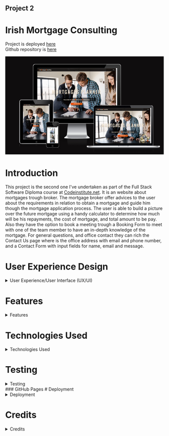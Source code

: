 ## Project 2

# Irish Mortgage Consulting

Project is deployed [here]( https://fitabigail.github.io/IrishMortgageConsulting/)   
Github repository is [here](https://github.com/fitabigail) 



![screen shot of am i responsive](./assets/readmeImages/am_responsive.png)

# Introduction
This project is the second one I've undertaken as part of the Full Stack Software Diploma course at [Codeinstitute.net](https://www.CodeInstitute.net).
It is an website about mortgages trough broker. The mortgage broker offer advices  to the user about the requirements in relation to obtain a mortgage and guide him though the mortgage application process. The user is able to build a picture over the future mortgage using a handy calculator to determine how much will be his repayments, the cost of mortgage, and total amount to be pay. Also they have the option to book a meeting trough a Booking Form to meet with one of  the team member to have an in-depth knowledge of the mortgage.
For general questions, and office contact they can rich the Contact Us page where is the office address with email and phone number, and a Contact Form with input fields for name, email and message. 


# User Experience Design

<details>
  
  <summary>User Experience/User Interface (UX/UI)</summary>

### User stories

#### First Time Visitor Goals

- As a First Time user, I want to easily understand the main purpose of the site.
- As a First Time user, I want to be able to easily navigate throughout the site to find content.
- As a First Time user, I want to view the website and content clearly on my mobile device.
- As a First Time user, I want the website the team is qualified with years of industry experience.
- As a First Time user, I want to find ways to follow the IrishMortgageConsulting on different social media platforms.

### Returning Visitor Goals

- As a Returning user, I want to reused the mortgage calculator for future house upgrades.
- As a Returning user, I want to get update team profiles.
- As a Returning user, I want to contact the organisation so I can request more information.

### Frequent Visitor Goals

- As a Frequent user, I want to check  the mortgage calculator.
- As a Frequent user, I want to check if there are any news about mortgage requirements.
- As a Frequent user, I want to sign up to the Newsletter so that I am emailed any major updates and/or changes to the mortgage requirements.

### Design

  
  
  #### Colour Scheme 


  I tried different colour palettes whilst building the website and settled on a simple combination of shades of orange, grey, white and black.
  Black, and white is used for text color and contrast well with the other two primary colours. Default Orange was used for the link color on hover, and for buttons. Diffrent shades of white, grey, and orange where used for backgrounds.
  - grey : hsla(0, 8%, 5%, 0.9), rgba(0, 0, 0, 0.5); rgba(7, 6, 6, 0.925); rgba(0, 0, 0, 0.87), rgba(0, 0, 0, 0.6);
  - white: antiquewhite, aliceblue ;
  - orange: #ce5713,  #8f2b04;


   #### Typography


  I choose 'Playfair Display' as the font for the site. The headers and forms on all pages throughout the Website are using 'Oswald' font.

   #### Wireframes
  CTRL + Click to open in a new tab.
  
  <details> 

![Balsamic Wireframes](./assets/readmeImages/balsamic-home.png)    

</details>  

</details> 
  
  # Features

<details>
  
  <summary>Features</summary>
  
  ### Responsive  Website

   The site displays properly at a wide range of screen sizes, further information on this is listed in the testing section. 



   ![screenshot of samsung S5](./assets/readmeImages/mobile-view-index.png)        ![screenshot of samsung S5](./assets/readmeImages/responsive-calculator.png)           ![screenshot of samsung S5](./assets/readmeImages/mobile-ph-contact.png);



  ### HOME Page

### Navbar

  - A feature on all three pages, the full responsive navigation bar includes link to Logo, Home page, Calculator page and Contact Us page and is indentical in each page to allow easy navigation. On page loading the navigation bar drop down smoothly to catch up user attention. On left side the navbar has the logo linked to Home page, and a on the right side is the hamburger menu. On mouse click the hamburger is swiching to an arow and a full screen page is loading with the pages links, feature achived with javascript code.

    ![HOME PAGE](./assets/readmeImages/navbar.png)


### Section one - the landing

  - This section include several diffrent css annimations on loading page. This include a big  animated banner with two titles bussines related subject, an welcome title, and dicover button  with a shine effect linked with Calculator page.

   ![HOME PAGE](./assets/readmeImages/landing-banner.png)

### About section
 
- About section include a video with a custom control, achived with javascript code. On clicking the video button will start the video, and a bar will roll. If press the pause button the video will stop playing.

![HOME PAGE](./assets/readmeImages/about.png)

### Team section

- This section  shows profile cards of the three members team. When hover the card  some information about the member will appear with a nice and cool hoover effect, the cards moves smooth with the cursor direction. This effect was achived calling JQuery cdn tools for plugin tilt.js.

![HOME PAGE](./assets/readmeImages/team.png)


### Footer 
- The footer is a simple one which offer information about office address, and include easy access to the main relevant social media sites for Irish Mortgage Consulting.

![HOME PAGE](./assets/readmeImages/footer.png)
  
  
### Scroll button
- Home and Calculator has a scrool button with a smooth move to top of the pages( used javascript for a smooth move).   
    
 ### CALCULATOR Page


### Calculator section
- Include a mortgage calculator to calculate the monthly repayments, cost of mortgage, and total to pay. Also include a pie chart which diplay amount borrowed and interest to pay. All this features are achived with javascrit code.

![CALCULATOR PAGE](./assets/readmeImages/calcul-top.png)
![CALCULATOR PAGE](./assets/readmeImages/calc-results.png)

### Booking section
- This section includes two parts. First the banner with an animated arrow created with style css, and a button on click is opening the booking form.
The second part is the Booking Form  with two parts: on the left side has the inputs fields, a check box (style css), an a submit button; on the right an image with a welcome message. On the right bottom corner has a closing button on x shape to exit the form(javascript code used for form). On submition will display an alert message.

![CALCULATOR  PAGE](./assets/readmeImages/book-meeting.png)
![CALCULATOR PAGE](./assets/readmeImages/form-booking.png)
![CALCULATOR PAGE](./assets/readmeImages/booking-message.png)


### Contact Us Page

- Contact us page has as a future fliping Contact Form with two sides. On the first side the user can read the office address, and on the other side is the contact form with input fields for name, email, phone, message and a submit buttom. The user on submition will get an alert message. The contact form is calling Smtp.com script plugin. This required an SMTP server, which I could implemented as required a domain to be owned.This is a feature plan to add integration with an email autoresponder service, such as Sendgrid.


![CONTACT US PAGE](./assets/readmeImages/contact-us.png)
![CONTACT US PAGE](./assets/readmeImages/contact-us-form.png)
![CONTACT US PAGE](./assets/readmeImages/contact-form-message.png)



### Possible Future Features

I would like to add extra features to the site such us:

 - to add in the future is integration with an email autoresponder service, such as Sendgrid;
 - two more morgage calculator, one for Mortgage Rate Change Calculator and one for Extra Mortgage Payments Calculator;
 - a blog where to post the lastes new from industry;
 - a Live Chat Service could be implemented to provide instant answers to user specific questions.
 - a register form help the user to create an account and upload required documentation;

 </details>    

# Technologies Used
<details>
  <summary>Technologies Used</summary>
  
  #### Languages Used
  
  - HTML5
  - CSS
  - Javascript

  #### Applications Used

- [Balsamiq](https://www.balsamiq.com) was used to create wireframes for this project.
- [Google Fonts](https://fonts.google.com/) fonts were downloaded from Google Fonts.
- [Fontawesome](https://www.fontawesome.com) icons were downloaded from Font Awesome.com.
- [Git](https://git-scm.com/) Git was used for version control.
- [GitHub](https://github.com/) GitHub is used to store the projects code.
- [Gitpages](https://pages.github.com/) Gitpages are used to deploy the site.
- [Chrome Developer Tools](https://developer.chrome.com/docs/devtools/) used for layout and responsive testing.
- [favICO.com](https://convertico.com/favicon/) used for creating favicon.
- [W3 Validator](https://jigsaw.w3.org/css-validator/) used to test html and css code.
- [Jshint](https://jshint.com/) used to validate Javascript code.
- [Freeconvert.com](https://www.freeconvert.com) was used to convert the background image file to the  webp format.
- [Pexels.com](https://www.pexels.com) was used for free images.
- [Caniuse.com/webp](https://caniuse.com/webp)  used to check compatibility of the webp file format.
- [befunky.com](https://www.befunky.com/)  used to resize the images files.
- [Cloudinary](https://cloudinary.com/console) used to host and served the video file through cloudinary.
-[jQuery](https://releases.jquery.com/jquery/) use to implement tilt.js for team profile card moving effect;
-[SmtpJS.com](https://releases.jquery.com/jquery/) used for contact us form;

   
</details>  
  
# Testing 
<details>
  <summary>Testing</summary>

### W3c CSS Validator
  The css file was tested using the W3c CSS validator showing no errors, and 4 warnings all of the type "is a vendor extension" as shown below..
<details>

![CSS Validator](./assets/readmeImages/css-validator.png)

 ![CSS Validator](./assets/readmeImages/css-warrnings.png)
</details>

### W3c HTML Validator
  The HTML was tested with the W3c HTML Validator with no error returned all three pages.  
<details>

 ![HTML Validator](./assets/readmeImages/html-index-validator.png)
</details>

 ### JSHint
  The Javascript file was validated using JSHint, with the following result. The `New JavaScript features (ES6)` option was ticked in the 
  Configure menu. 
<details>

![JAVASCRIPT CALCULATOR Validator](./assets/readmeImages/javasript-calculator-validation.png)

![JAVASCRIPT index Validator](./assets/readmeImages/javacript-1.png)
  </details>

   ### Lighthouse
  The web page was tested using the Lighthouse feature on the chrome browser giving the following result for desktop and mobile.    
  It should be noted that the performance score was variable, ranging from the low eighties to 100 for desktop and mobile.  
<details>

![LIGHTHOUSE HOME PAGE DESKTOP](./assets/readmeImages/deskto-index.png)
![LIGHTHOUSE HOME PAGE MOBILE ](./assets/readmeImages/mobile-index.png)
![LIGHTHOUSE CALCULATOR PAGE DESKTOP](./assets/readmeImages/desktop-calculator.png)
![LIGHTHOUSE CALCULATOR PAGE MOBILE](./assets/readmeImages/mobile-calculator.png)
![LIGHTHOUSE CONTACT US PAGE DESKTOP](./assets/readmeImages/desktop-contact-us.png)
![LIGHTHOUSE CONTACT US MOBILE](./assets/readmeImages/mobile-contact_us.png)
</details>


### Responsiveness
  Media queries based on screen width were used to ensure the page displayed correctly across a range of screen sizes.
  The Chrome, Firefox, Safari and Edge browsers were used to test responsiveness.  
  
  Breakpoints used are as follows 320px, 360px, 400px, 450px, 500px, 550px,  600px, 650px, 700px, 750px, 800px, 850px, 880px, 900px, 950px, 980px, 1200px and 1600px. 

 I also used the device specific tool within Chrome and Edge to test a number of devices representing a wide range of device types.  
  The results are given below.

  |Device                 |  Result        |
  |----------------       |----------------|
  | Galaxy S8+            | Displays ok    | 
  | iPad mini             | Displays ok    |
  | iPad Air              | Displays ok    | 
  | iPhone xe/xr/pro 12   | Displays ok    | 
  | Galaxy Fold           | Displays ok    | 
  | Galaxy Fold           | Displays ok    | 
  | Nest Hub Max          | Displays ok    | 
  
    
 ### Issues Encountered Building The Site

A brief summary of some of the difficulties I had building this site and how I attempted to fix them.  

 + I had many problems positioning the text div from Calculator page and fixed using diffrent percents for 'font-size', widh and height set on vh to get them to satisfactorily position on diffrent devices.
 + The chart pie cause me trouble on diffrent devices size, as had a predefined style. I changed the width and height of canvas html element and adapted to diffrent screen size.
 + The checked box from Booking for put me in difficulty as I tried to set the konb and was not fit on the right spot. So I decide to get already writen code and adapted to my site style, which worked well only the html validator did not allow div as a child of a label so I replaced and fixed the error with a span element.
 + On booking form submit button on click apper a message to user and shoud return to the Calculator page. I write the function myBooking() to write the alert message and retun to page. The function was not working as I used form action attribute from w3 web page for testing example. Now I know no need of action attibute, if I have a function to call.
+ I had to become familiar with many new (to me) css properties such as transform-origin, transform-style, backface-visibility and perspective. 

### Manual Testing for Bugs

Testing is required on Irish MortgageConsulting Responsive Website.

The project is developed primarily using HTML and CSS, with a small amount of JavaScript implemented for additional functionality.
The testing performed will be on back-end and front-end. Testing to be done on at least three web browsers and all screen sizes.
All navigation links should direct to the correct html pages as per their names. The Home page is the exception, this one will redirect to index.html. 

All links to external websites must open in a new browser.

Testing of form validation will also be required to ensure the correct inputs are taken and that all fields are required. 

The live Project can be found [here](https://fitabigail.github.io/IrishMortgageConsulting/).</br>

 * Testing During development of the pages was done through the project to see how the project looked and felt

| Feature                |  Expect                                     |  Action         |  Result                                  |
|------------------------|---------------------------------------------|----------=======|------------------------------------------|
| Logo                   |  Link to home page                          | Click On        | Load the home page                       |
| Banner home animation  |  Animation                                  | On Load         | Animation                                |
| Dicover button         |  Link to calculator page                    | Click On        | Load the calculator page                 |
| Hamburger Menu         |  Open on full page                          | Click On        | Load menu page                           |
| Hamburger Menu Arrow   |  Transform                                  | Click On        | Arrow                                    |
| Social Media Icons     |  Link to socialmedia                        | Click On        | New tab opened                           |
| Video                  |  Play on                                    | Click on        | Play the video                           |
| Profile cards          |  Show text and move                         | On hover        | Show text and move                       |
| Calculator             |  Calculate the mortgage payments            | On input values | Show the results                         |
| Calculator button      |  Show results                               | Click On        | Show the results                         |
| Pie CHART              |  Post interest to pay and mortgage amount   | On Load         | Post interest to pay and mortgage amount |
| Booking button         |  Open booking form                          | Click On        | Open booking form                        |
| Booking fields         |  Accept the inputs value                    | On input        | Accept the inputs value                  |
| Booking checkbox       |  To check                                   | On check        | To check                                 |
| Booking form button    |  Show message                               | Click On        | Show the message                         |
| Contact form flip      | Flipp on pointer                            | On pointer      | Flipp on pointer                         |
| Contact form fields    | Accept the inputs value                     | Click On        | Accept the inputs value                  |
| Contact form button    |  Show message                               | Click On        | Show message                             |

### Issues and Resolutions to issues found during testing

- booking form after clossing message alert was not redirected to calculator page, issue fixed;
- the contact form did not send the email with the message, the plugin used https://smtpjs.com/ required SMTP server and I couldn't used my elastic email host account https://elasticemail.com/ because the domain must be verified. Us the gitpod domain name is not owned it can not be verified; 

### Issues Remaining (Known to me)

+ There are large space over the Home and Calculator page. This issue could be fixed by resize the divs, but beacause a short time I will leave this for another time.
+ The bottom height of calculator background increasing once the  device size is decreasing;
+ I shoud increase the color contrast and font size;
+ The pie chart should reset with the new amount and interest pie  when input values to mortgage amount field. At this stage the pie chart is updating on change of the years and interest values;
</details>
### GitHub Pages
# Deployment
  <details>
    
  <summary>Deployment</summary>
  
  This project was built on the Gitpod IDE using the Code Institute template found here:<br>https://github.com/Code-Institute-Org/gitpod-full-template
      
      
### GitHub Pages

## How this Project was Deployed

1. Log into [GitHub](https://github.com/fitabigail/).
2. From the list of Repositories, select [IRISH MORTGAGE CONSULTING](https://github.com/fitabigail/IrishMortgageConsulting).
3. From the Repositories sub-headings, select "Settings".
4. Under "Options", the first category of settings, scroll down to the GitHub Pages section.
5. From the dropdown list under the "Source" heading, select "main".
6. A second drop-down menu that appears should remain as the default value, "/root".
7. Press Save. 
8. On Page refresh, scroll back down to the GitHub Pages section, and the link to the deployed site will be available in a green sub-section with a tick icon next to it.

As this project was developed on the main branch, all changes made to the repository are immediately reflected in the deployed project.

## How to Run this Project in your Browser

1. Install the [Google Chrome](https://www.google.co.uk/chrome/) or [Firefox](https://www.mozilla.org/en-GB/exp/firefox/new/) browser.
2. Install the applicable [GitPod](https://www.gitpod.io/docs/browser-extension/) Browser Extensions for your chosen browser.
4. Create a [GitHub](https://GitHub.com/join) account. 
3. Log in to [Gitpod](https://gitpod.io/login/) using your GitHub account.
4. Visit Hard Driver's [GitHub Repository](https://github.com/fitabigail/IrishMortgageConsulting).
5. Open the repository in Gitpod:
    * Click the green "Gitpod" icon at the top of the Repository, or
    * Click this [link](https://github.com/fitabigail/IrishMortgageConsulting).
6. A new workspace will open with the current state of the main branch. Any changes made to the main branch after this point will not be automatically updated in your Gitpod Workspace.

#### Forking
  
  
  1. Go to the Github page that hosts the repository you wish to fork.
  2. On the top-right of the page there is a button "Fork".
  3. Click this button.
  4. This creates a repository in your Github home page which is a copy of the original. You can submit and receive changes to the code by using pull requests 
  and/or syncing with the upstream repository.

### Cloning the Repository

1. Visit Hard Driver's [GitHub Repository](https://github.com/fitabigail/IrishMortgageConsulting).
2. Click the "Code" dropdown box above the repository's file explorer. 
3. Under the "Clone" heading, click the "HTTPS" sub-heading.
4. Click the clipboard icon, or manually copy the text presented: `https://github.com/fitabigail/IrishMortgageConsulting`
5. Open your preferred IDE (VSCode, Atom, PyCharm, etc).
6. Ensure your IDE has support for Git, or has the relevant Git extension.
7. Open the terminal, and create a directory where you would like the Repository to be stored.
8. Type `git clone` and paste the previously copied text (`https://github.com/fitabigail/IrishMortgageConsulting`) and press enter.
9. The Repository will then be cloned to your selected directory. 

### Manually Downloading the Repository

1. Visit Hard Driver's [GitHub Repository](https://github.com/fitabigail/IrishMortgageConsulting).
2. Click the "Code" dropdown box above the repository's file explorer. 
3. Click the "Download ZIP" option; this will download a copy of the selected branch's repository as a zip file.
4. Locate the ZIP file downloaded to your computer, and extract the ZIP to a designated folder which you would like the repository to be stored.

### Opening the Repository 

1. Open your preferred IDE (VSCode, Atom, PyCharm, etc).
2. Navigate to the chosen directory where the Repository was Cloned/Extracted.
3. You will now have offline access to the contents of the project.

 </details>

 # Credits
  <details>
  <summary>Credits</summary>
 
  ### Images

  ### All Photographs were sourced from [Pexels](https://www.pexels.com//). 

  - Section one Background Image: https://images.pexels.com/photos/7415057/pexels-photo-7415057.jpeg?cs=srgb&dl=pexels-mart-production-7415057.jpg&fm=jpg;
  - Team member one Image: https://images.pexels.com/photos/1311523/pexels-photo-1311523.jpeg?cs=srgb&dl=pexels-mentatdgt-1311523.jpg&fm=jpg;
  -  Team member Two Image:https://images.pexels.com/photos/8074612/pexels-photo-8074612.jpeg?cs=srgb&dl=pexels-anastasia-shuraeva-8074612.jpg&fm=jpg;
  -  Team member Three Image:https://images.pexels.com/photos/1043471/pexels-photo-1043471.jpeg?cs=srgb&dl=pexels-chloe-1043471.jpg&fm=jpg;
  - Calculator banner Image: https://images.pexels.com/photos/5926378/pexels-photo-5926378.jpeg?cs=srgb&dl=pexels-sora-shimazaki-5926378.jpg&fm=jpg;
  - About us video: https://www.pexels.com/video/professionals-having-an-online-meeting-8189002/;
  - Booking form Image: https://images.pexels.com/photos/4226122/pexels-photo-4226122.jpeg?cs=srgb&dl=pexels-anna-shvets-4226122.jpg&fm=jpg;
  - Contact Us Image: https://images.pexels.com/photos/3856047/pexels-photo-3856047.jpeg?cs=srgb&dl=pexels-matheus-bertelli-3856047.jpg&fm=jpg;

### Code/Reference 

- Code Institute without I would have had no base to begin a project & Readme.md Template .https://codeinstitute.net/ie/
- GitHub for my workspace and saving all my work as well as my deployed project . https://github.com/ ;  
- The Slack community - for someone always been there no matter the time and with advice or direction. https://slack.com';
- https://smartmortgages.ie/ - inspired me for building the site and get the content from them;
 - https://stackoverflow.com/users/6887992/aperezfals - the method of redirect to calculator page after message is closed;
 - https://www.udemy.com/course/10-mega-responsive-websites-with-html-css-and-javascript/learn/lecture/23410300#overview - Udemy course for home page, helping me to build a nice layout;
 - https://www.udemy.com/course/50-web-projects-with-html-css-and-javascript/learn/lecture/32013882#overview -Udemy course for booking form;
 - https://www.youtube.com/watch?v=kIvft1uEi4Y&t=0s - Live Blogger youtube channel help me to create to calculator;
 -  https://dev.to/bosspetta/mortgage-loan-calculator-with-javascript-2la7 - Dev Community help me to understand how declares the values;
 - https://www.youtube.com/watch?v=sGQSz22U8VM - Easy youtube chanel tutorials for contact us form;
 - https://www.w3schools.com/ - guide me for flipping contact form;

### Note 
 - I'd like to thank my mentor Ronan McClelland for his guidance throughout my project. 
 - I would like to thank everyone for all and any assistance given during the development of my website. 
 - All information within this website is for education and training purposes only .
 - All code has been as much as possible credited to the source that the code came from.
